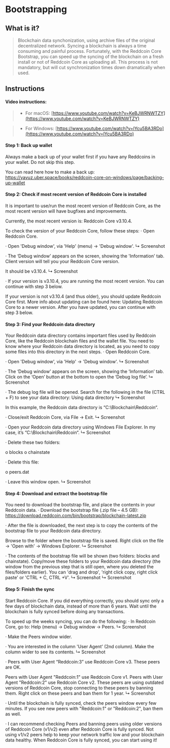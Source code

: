 # Bootstrapping


## What is it?

> Blockchain data synchonization, using archive files of the original decentralized network.
Syncing a blockchain is always a time consuming and painful process. Fortunately, with the Reddcoin Core Bootstrap, you can speed up the syncing of the blockchain on a fresh install or not of Reddcoin Core as uploading all. This process is not mandatory, but will cut synchronization times down dramatically when used.


## Instructions

#### Video instructions:
> *   For macOS: [https://www.youtube.com/watch?v=KeBJWRNWTZY](https://www.youtube.com/watch?v=KeBJWRNWTZY)

> *   For Windows: [https://www.youtube.com/watch?v=lYcu5BA3RDo](https://www.youtube.com/watch?v=lYcu5BA3RDo)

#### Step 1: Back up wallet
Always make a back up of your wallet first if you have any Reddcoins in your wallet. Do not skip this step.

You can read here how to make a back up: https://yavuz.uber.space/books/reddcoin-core-on-windows/page/backing-up-wallet

#### Step 2: Check if most recent version of Reddcoin Core is installed
It is important to use/run the most recent version of Reddcoin Core, as the most recent version will have bugfixes and improvements.

Currently, the most recent version is: Reddcoin Core v3.10.4.

To check the version of your Reddcoin Core, follow these steps:
·         Open Reddcoin Core.

·         Open 'Debug window', via 'Help' (menu) -> 'Debug window'.
↳ Screenshot

·         The ‘Debug window’ appears on the screen, showing the 'Information' tab.
Client version will tell you your Reddcoin Core version.

It should be v3.10.4.
↳ Screenshot

·         If your version is v3.10.4, you are running the most recent version. You can continue with step 3 below.

If your version is not v3.10.4 (and thus older), you should update Reddcoin Core first.
More info about updating can be found here: Updating Reddcoin Core to a newer version.
After you have updated, you can continue with step 3 below.

#### Step 3: Find your Reddcoin data directory
Your Reddcoin data directory contains important files used by Reddcoin Core, like the Reddcoin blockchain files and the wallet file. You need to know where your Reddcoin data directory is located, as you need to copy some files into this directory in the next steps.
·         Open Reddcoin Core.

·         Open 'Debug window', via 'Help' → 'Debug window'.
↳ Screenshot

·         The ‘Debug window’ appears on the screen, showing the ‘Information’ tab. Click on the ‘Open’ button at the bottom to open the ‘Debug log file’.
↳ Screenshot

·         The debug log file will be opened.
Search for the following in the file (CTRL + F) to see your data directory:
Using data directory
↳ Screenshot

In this example, the Reddcoin data directory is “C:\Blockchain\Reddcoin“.

·         Close/exit Reddcoin Core, via File -> Exit.
↳ Screenshot

·         Open your Reddcoin data directory using Windows File Explorer.
In my case, it’s “C:\Blockchain\Reddcoin“.
↳ Screenshot

·         Delete these two folders:

o	blocks
o	chainstate

·         Delete this file:

o	peers.dat

·         Leave this window open.
↳ Screenshot

#### Step 4: Download and extract the bootstrap file
You need to download the bootstrap file, and place the contents in your Reddcoin data.
·         Download the bootstrap file (.zip file – 4.5 GB):
https://download.reddcoin.com/bin/bootstrap/blockchain-latest.zip

·         After the file is downloaded, the next step is to copy the contents of the bootstrap file to your Reddcoin data directory.

Browse to the folder where the bootstrap file is saved.
Right click on the file → 'Open with' → Windows Explorer.
↳ Screenshot

·         The contents of the bootstrap file will be shown (two folders: blocks and chainstate).
Copy/move these folders to your Reddcoin data directory (the window from the previous step that is still open, where you deleted the files/folders earlier).
You can 'drag and drop', 'right click copy, right click paste' or 'CTRL + C, CTRL +V'.
↳ Screenshot
↳ Screenshot

#### Step 5: Finish the sync
Start Reddcoin Core. If you did everything correctly, you should sync only a few days of blockchain data, instead of more than 6 years. Wait until the blockchain is fully synced before doing any transactions.

To speed up the weeks syncing, you can do the following:
·         In Reddcoin Core, go to: Help (menu) → Debug window → Peers.
↳ Screenshot

·         Make the Peers window wider.

·         You are interested in the column 'User Agent' (2nd column).
Make the column wider to see its contents.
↳ Screenshot

·         Peers with User Agent “Reddcoin:3” use Reddcoin Core v3.
These peers are OK.

Peers with User Agent "Reddcoin:1" use Reddcoin Core v1.
Peers with User Agent "Reddcoin:2" use Reddcoin Core v2.
These peers are using outdated versions of Reddcoin Core, stop connecting to these peers by banning them. Right click on these peers and ban them for 1 year.
↳ Screenshot

·         Until the blockchain is fully synced, check the peers window every few minutes.
If you see new peers with "Reddcoin:1" or "Reddcoin:2", ban them as well.

·         I can recommend checking Peers and banning peers using older versions of Reddcoin Core (v1/v2) even after Reddcoin Core is fully synced. Not using v1/v2 peers help to keep your network traffic low and your blockchain data healthy.
When Reddcoin Core is fully synced, you can start using it!

